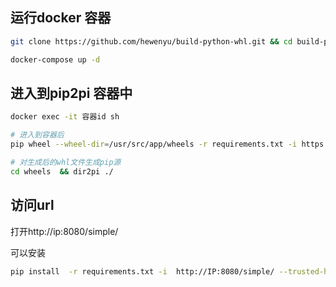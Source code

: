 ## 运行docker 容器

```bash
git clone https://github.com/hewenyu/build-python-whl.git && cd build-python-whl

docker-compose up -d
```

## 进入到pip2pi 容器中

```bash
docker exec -it 容器id sh

# 进入到容器后
pip wheel --wheel-dir=/usr/src/app/wheels -r requirements.txt -i https://pypi.douban.com/simple

# 对生成后的whl文件生成pip源
cd wheels  && dir2pi ./

```



## 访问url

打开http://ip:8080/simple/

可以安装

```bash
pip install  -r requirements.txt -i  http://IP:8080/simple/ --trusted-host IP
```



